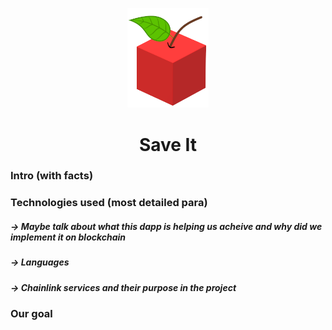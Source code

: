 <p align="center">
  <img src="./img/logo.png" width="130" /> <h1 align="center"> Save It </h1>
</p>

### Intro (with facts)

### Technologies used (most detailed para)
##### -> Maybe talk about what this dapp is helping us acheive and why did we implement it on blockchain
##### -> Languages 
##### -> Chainlink services and their purpose in the project

### Our goal
